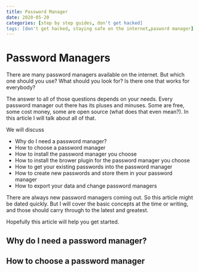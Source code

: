 ```yaml
---
title: Password Manager
date: 2020-05-20
categories: [step by step guides, don't get hacked]
tags: [don't get hacked, staying safe on the internet,pasword manager]
---
```


# Password Managers

There are many password managers available on the internet.  But which one should you use?  What should you look for?  Is there one that works for everybody?

The answer to all of those questions depends on your needs.  Every password manager out there has its pluses and minuses.  Some are free, some cost money, some are open source (what does that even mean?).  In this article I will talk about all of that.

We will discuss

* Why do I need a password manager?
* How to choose a password manager
* How to install the password manager you choose
* How to install the brower plugin for the password manager you choose
* How to get your existing passwords into the password manager
* How to create new passwords and store them in your password manager
* How to export your data and change password managers

There are always new password managers coming out.  So this article might be dated quickly.  But I will cover the basic concepts at the time or writing, and those should carry through to the latest and greatest.

Hopefully this article will help you get started.

## Why do I need a password manager?

## How to choose a password manager
